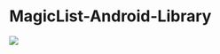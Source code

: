 # MagicList-Android-Library
[![](https://www.jitpack.io/v/Tawsif-Khan/MagicList-Android.svg)](https://www.jitpack.io/#Tawsif-Khan/MagicList-Android)
